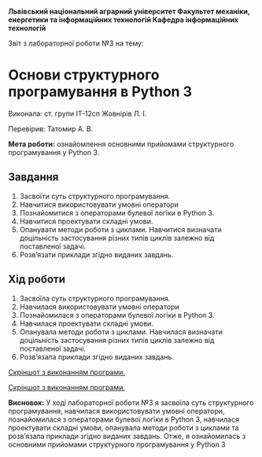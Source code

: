 ﻿
**Львівський національний аграрний університет
Факультет механіки, енергетики та інформаційних технологій
Кафедра інформаційних технологій**

Звіт з лабораторної роботи №3
на тему: 

# Основи структурного програмування в Python 3

Виконала: ст. групи ІТ-12сп Жовнірів Л. І.

Перевірив: Татомир А. В.

**Мета роботи:** ознайомлення основними прийомами структурного програмування у Python 3.

## Завдання
1. Засвоїти суть структурного програмування.
2. Навчитися використовувати умовні оператори
3. Познайомитися з операторами булевої логіки в Python 3.
4. Навчитися проектувати складні умови.
5. Опанувати методи роботи з циклами. Навчитися визначати доцільність
застосування різних типів циклів залежно від поставленої задачі.
6. Розв’язати приклади згідно виданих завдань.

## Хід роботи
1. Засвоїла суть структурного програмування.
2. Навчилася використовувати умовні оператори
3. Познайомилася з операторами булевої логіки в Python 3.
4. Навчилася проектувати складні умови.
5. Опанувала методи роботи з циклами. Навчилася визначати доцільність застосування різних типів циклів залежно від поставленої задачі.
6. Розв’язала приклади згідно виданих завдань.

[Скріншот з виконанням програми.](https://github.com/liliazh/oop1/blob/main/31.JPG)

[Скріншот з виконанням програми.](https://github.com/liliazh/oop1/blob/main/32.jpg)

**Висновок:** У ході лабораторної роботи №3 я засвоїла суть структурного програмування, навчилася використовувати умовні оператори, познайомилася з операторами булевої логіки в Python 3, навчилася проектувати складні умови, опанувала методи роботи з циклами та розв’язала приклади згідно виданих завдань. Отже, я ознайомилась з основними прийомами структурного програмування у Python 3
